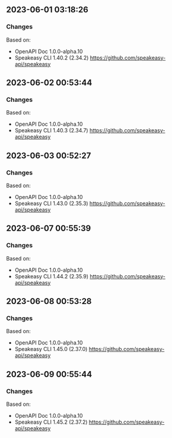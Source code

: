 

## 2023-06-01 03:18:26
### Changes
Based on:
- OpenAPI Doc 1.0.0-alpha.10 
- Speakeasy CLI 1.40.2 (2.34.2) https://github.com/speakeasy-api/speakeasy

## 2023-06-02 00:53:44
### Changes
Based on:
- OpenAPI Doc 1.0.0-alpha.10 
- Speakeasy CLI 1.40.3 (2.34.7) https://github.com/speakeasy-api/speakeasy

## 2023-06-03 00:52:27
### Changes
Based on:
- OpenAPI Doc 1.0.0-alpha.10 
- Speakeasy CLI 1.43.0 (2.35.3) https://github.com/speakeasy-api/speakeasy

## 2023-06-07 00:55:39
### Changes
Based on:
- OpenAPI Doc 1.0.0-alpha.10 
- Speakeasy CLI 1.44.2 (2.35.9) https://github.com/speakeasy-api/speakeasy

## 2023-06-08 00:53:28
### Changes
Based on:
- OpenAPI Doc 1.0.0-alpha.10 
- Speakeasy CLI 1.45.0 (2.37.0) https://github.com/speakeasy-api/speakeasy

## 2023-06-09 00:55:44
### Changes
Based on:
- OpenAPI Doc 1.0.0-alpha.10 
- Speakeasy CLI 1.45.2 (2.37.2) https://github.com/speakeasy-api/speakeasy